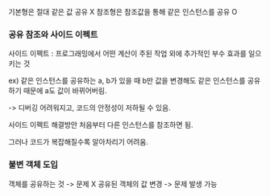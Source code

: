 기본형은 절대 같은 값 공유 X
참조형은 참조값을 통해 같은 인스턴스를 공유 O

<h3> 공유 참조와 사이드 이펙트 </h3>
사이드 이펙트 : 프로그래밍에서 어떤 계산이 주된 작업 외에 추가적인 부수 효과를 일으키는 것

ex) 같은 인스턴스를 공유하는 a, b가 있을 때 b만 값을 변경해도 같은 인스턴스를 공유하기 때문에 a도 값이 바뀌어버림.

-> 디버깅 어려워지고, 코드의 안정성이 저하될 수 있음.

사이드 이펙트 해결방안
처음부터 다른 인스턴스를 참조하면 됨.

그러나 코드가 복잡해질수록 알아차리기 어려움.


<h3> 불변 객체 도입 </h3>
객체를 공유하는 것 -> 문제 X
공유된 객체의 값 변경 -> 문제 발생 가능

